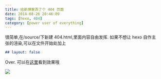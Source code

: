 ```yaml
---
title: 给新博客弄了个 404 页面
date: 2014-08-26 20:46:09
tags: [hexo, 404]
category: [power user of everything]
---
```


很简单,在/source/下新建 404.html,里面内容自由发挥.
如果不想让 hexo 自作主张的渲染,可以在文件开始处加上

```markdown
## layout: false
```

Over.
可以在[这里](http://trainspott.in/404)看到效果哦

![](/pic/qiniu/index/404.jpg)
